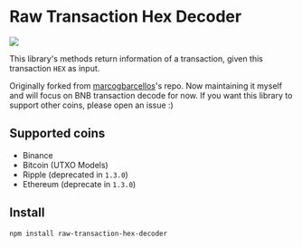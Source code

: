 # Raw Transaction Hex Decoder

<a href="https://nodei.co/npm/raw-transaction-hex-decoder"><img src="https://nodei.co/npm/raw-transaction-hex-decoder.png"></a>

This library's methods return information of a transaction, given this transaction `HEX` as input.

Originally forked from [marcogbarcellos](https://github.com/marcogbarcellos/transaction-hex-decoder)'s repo. Now maintaining it myself and will focus on BNB transaction decode for now. If you want this library to support other coins, please open an issue :)

## Supported coins

- Binance
- Bitcoin (UTXO Models)
- Ripple (deprecated in `1.3.0`)
- Ethereum (deprecate in `1.3.0`)

## Install

```shell
npm install raw-transaction-hex-decoder
```
